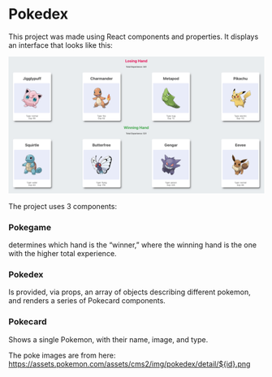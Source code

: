 # Pokedex

This project was made using React components and properties.
It displays an interface that looks like this:

<img src="./src/pokedex.png" alt="pokedex" />

The project uses 3 components:

### Pokegame

determines which hand is the “winner,” where the winning hand is the one with the higher total experience.

### Pokedex

Is provided, via props, an array of objects describing different pokemon, and renders a series of Pokecard components.

### Pokecard

Shows a single Pokemon, with their name, image, and type.

The poke images are from here: https://assets.pokemon.com/assets/cms2/img/pokedex/detail/${id}.png
